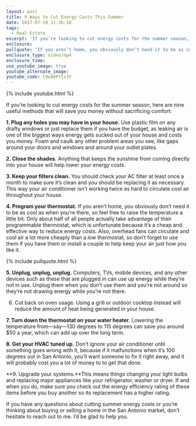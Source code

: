 ```yaml
---
layout: post
title: 9 Ways to Cut Energy Costs This Summer
date: 2017-07-10 11:36:10
tags:
  - Real Estate
excerpt: 'If you’re looking to cut energy costs for the summer season, here are nine useful methods that will save you money without sacrificing comfort:'
enclosure:
pullquote: 'If you aren’t home, you obviously don’t need it to be as cool as when you’re there.'
enclosure_type: video/mp4
enclosure_time:
use_youtube_image: true
youtube_alternate_image:
youtube_code: C9wA6Pttx3Y
---
```



{% include youtube.html %}

If you’re looking to cut energy costs for the summer season, here are nine useful methods that will save you money without sacrificing comfort:

**1. Plug any holes you may have in your house.** Use plastic film on any drafty windows or just replace them if you have the budget, as leaking air is one of the biggest ways energy gets sucked out of your house and costs you money. Foam and caulk any other problem areas you see, like gaps around your doors and windows and around your outlet plates.

**2. Close the shades.** Anything that keeps the sunshine from coming directly into your house will help lower your energy costs.

**3. Keep your filters clean.** You should check your AC filter at least once a month to make sure it’s clean and you should be replacing it as necessary. This way your air conditioner isn’t working twice as hard to circulate cool air throughout your house.

**4. Program your thermostat.** If you aren’t home, you obviously don’t need it to be as cool as when you’re there, so feel free to raise the temperature a little bit. Only about half of all people actually take advantage of their programmable thermostat, which is unfortunate because it’s a cheap and effective way to reduce energy costs. Also, overhead fans can circulate and cool air a lot more cheaply than a low thermostat, so don’t forget to use them if you have them or install a couple to help keep your air just how you like it.

{% include pullquote.html %}

**5. Unplug, unplug, unplug.** Computers, TVs, mobile devices, and any other devices such as these that are plugged in can use up energy while they’re not in use. Unplug them when you don’t use them and you’re not around so they’re not drawing energy while you’re not there.

6. Cut back on oven usage. Using a grill or outdoor cooktop instead will reduce the amount of heat being generated in your house.

**7. Turn down the thermostat on your water heater.** Lowering the temperature from—say—130 degrees to 115 degrees can save you around $50 a year, which can add up over the long term.

**8. Get your HVAC tuned up.** Don’t ignore your air conditioner until something goes wrong with it, because if it malfunctions when it’s 100 degrees out in San Antonio, you’ll want someone to fix it right away, and it will probably cost you a lot of money to to get that done.

**9. Upgrade your systems.**This means things changing your light bulbs and replacing major appliances like your refrigerator, washer or dryer. If and when you do, make sure you check out the energy efficiency rating of these items before you buy another so its replacement has a higher rating.

If you have any questions about cutting summer energy costs or you’re thinking about buying or selling a home in the San Antonio market, don’t hesitate to reach out to me. I’d be glad to help you.